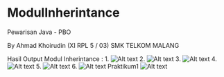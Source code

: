 # ModulInherintance
Pewarisan Java - PBO

By Ahmad Khoirudin (XI RPL 5 / 03)
SMK TELKOM MALANG

Hasil Output Modul Inherintance :
1. 
![Alt text](https://user-images.githubusercontent.com/19210078/30011245-05add4c0-9160-11e7-8d22-4a7ad0bc4d5f.png)
2. 
![Alt text](https://user-images.githubusercontent.com/19210078/30011242-03fe4f42-9160-11e7-800c-4991becf368d.png)
3. 
![Alt text](https://user-images.githubusercontent.com/19210078/30011240-02410640-9160-11e7-9ccc-027c88e2b107.png)
4. 
![Alt text](https://user-images.githubusercontent.com/19210078/30011455-8ce445ea-9161-11e7-8489-86366bb571f2.png)
5. 
![Alt text](https://user-images.githubusercontent.com/19210078/30011238-007e8c42-9160-11e7-8a11-c25a15265d14.png)
6. 
![Alt text](https://user-images.githubusercontent.com/19210078/30011236-fe65b5fc-915f-11e7-985b-dcf6745ba0db.png)
Praktikum1
![Alt text](https://user-images.githubusercontent.com/19210078/30011231-f60e8b54-915f-11e7-931b-061f65bde59a.png)
